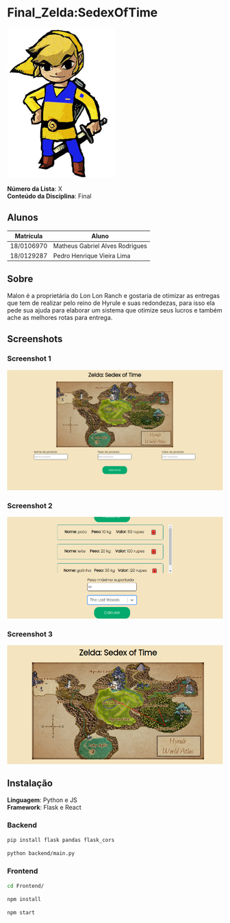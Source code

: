 # Final_Zelda:SedexOfTime

<img src="static/link.jpg" alt="drawing" width="250"/>

**Número da Lista**: X<br>
**Conteúdo da Disciplina**: Final<br>

## Alunos
|Matrícula | Aluno |
| -- | -- |
| 18/0106970  |  Matheus Gabriel Alves Rodrigues |
| 18/0129287 |  Pedro Henrique Vieira Lima |

## Sobre 

Malon é a proprietária do Lon Lon Ranch e gostaria de otimizar as entregas que tem de realizar pelo reino de Hyrule e suas redondezas, para isso ela pede sua ajuda para elaborar um sistema que otimize seus lucros e também ache as melhores rotas para entrega.

## Screenshots

### Screenshot 1

<img src="static/print1.png" alt="drawing" />

### Screenshot 2

<img src="static/print2.png" alt="drawing" />

### Screenshot 3

<img src="static/print3.png" alt="drawing" />

## Instalação 
**Linguagem**: Python e JS<br>
**Framework**: Flask e React<br>

### Backend

``` bash
pip install flask pandas flask_cors
```

``` bash
python backend/main.py
```

### Frontend

``` bash
cd Frontend/
```

``` bash
npm install
```

``` bash
npm start
```

